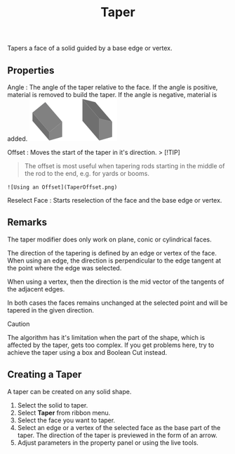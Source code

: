 ﻿---
uid: ef7f7484-88f2-45d7-8062-771c8c0ad04e
title: Taper
---
Tapers a face of a solid guided by a base edge or vertex.

## Properties
Angle
:   The angle of the taper relative to the face. If the angle is positive, material is removed to build the taper. If the angle is negative, material is added.
    ![_Angle = 30°_, _Angle = -30°_](TaperAnglePosNeg.png)

Offset
:   Moves the start of the taper in it's direction.
    > [!TIP]
>  The offset is most useful when tapering rods starting in the middle of the rod to the end, e.g. for yards or booms.
    
    ![Using an Offset](TaperOffset.png)

Reselect Face
:   Starts reselection of the face and the base edge or vertex.

## Remarks
The taper modifier does only work on plane, conic or cylindrical faces.

The direction of the tapering is defined by an edge or vertex of the face. When using an edge, the direction is perpendicular to the edge tangent at the point where the edge was selected.

When using a vertex, then the direction is the mid vector of the tangents of the adjacent edges.

In both cases the faces remains unchanged at the selected point and will be tapered in the given direction.

> [!CAUTION]
>  The algorithm has it's limitation when the part of the shape, which is affected by the taper, gets too complex. If you get problems here, try to achieve the taper using a box and Boolean Cut instead.

## Creating a Taper
A taper can be created on any solid shape.
1. Select the solid to taper.
2. Select __Taper__ from ribbon menu.
3. Select the face you want to taper.
4. Select an edge or a vertex of the selected face as the base part of the taper.
   The direction of the taper is previewed in the form of an arrow.
5. Adjust parameters in the property panel or using the live tools.